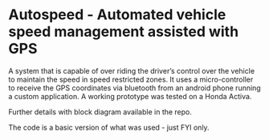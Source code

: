 # Autospeed - Automated vehicle speed management assisted with GPS

A system that is capable of over riding the driver’s control over the vehicle to maintain the speed in speed restricted zones. It uses a micro-controller to receive the GPS coordinates via bluetooth from an android phone running a custom application. A working prototype was tested on a Honda Activa.

Further details with block diagram available in the repo.

The code is a basic version of what was used - just FYI only.
